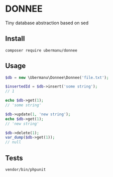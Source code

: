 # DONNEE

Tiny database abstraction based on sed

## Install

```shell
composer require ubermanu/donnee
```

## Usage

```php
$db = new \Ubermanu\Donnee\Donnee('file.txt');

$insertedId = $db->insert('some string');
// 1

echo $db->get(1);
// 'some string'

$db->update(1, 'new string');
echo $db->get(1);
// 'new string'

$db->delete(1);
var_dump($db->get(1));
// null
```

## Tests

```shell
vendor/bin/phpunit
```
